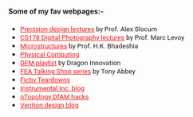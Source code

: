 <!---
No Title
-->


#### Some of my fav webpages:-

* <span style="font-family:San Francisco, Roboto, Segoe UI; font-size:10pt;"> <a href="https://meddevdesign.mit.edu/fundamentals-of-design/" style="color:#ef1414;" target="_blank">Precision design lectures</a> by Prof. Alex Slocum</span>
* <span style="font-family:San Francisco, Roboto, Segoe UI; font-size:10pt;"> <a href="https://sites.google.com/site/marclevoylectures/" style="color:#ef1414;"  target="_blank">CS178 Digital Photography lectures</a> by Prof. Marc Levoy</span>
* <span style="font-family:San Francisco, Roboto, Segoe UI; font-size:10pt;"> <a href="https://www.phase-trans.msm.cam.ac.uk/2008/Steel_Microstructure/SM.html"  style="color:#ef1414;" target="_blank">Microstructures</a> by Prof. H.K. Bhadeshia</span>
* <span style="font-family:San Francisco, Roboto, Segoe UI; font-size:10pt;"> <a href="https://makeabilitylab.github.io/physcomp/" style="color:#ef1414;" target="_blank">Physical Computing</a></span>
* <span style="font-family:San Francisco, Roboto, Segoe UI; font-size:10pt;"> <a href="https://blog.dragoninnovation.com/blog/tag/design-for-manufacturing-course/page/2
" style="color:#ef1414;" target="_blank">DFM playlist</a> by Dragon Innovation</span>
* <span style="font-family:San Francisco, Roboto, Segoe UI; font-size:10pt;"> <a href="https://www.fetraining.net/spiders/" style="color:#ef1414;" target="_blank">FEA Talking Shop series</a> by Tony Abbey</span>
* <span style="font-family:San Francisco, Roboto, Segoe UI; font-size:10pt;"> <a href="https://www.fictiv.com/teardowns" style="color:#ef1414;" target="_blank">Fictiv Teardowns</a></span>
* <span style="font-family:San Francisco, Roboto, Segoe UI; font-size:10pt;"> <a href="https://instrumental.com/resources/teardown/" style="color:#ef1414;" target="_blank">Instrumental Inc. blog</a></span>
* <span style="font-family:San Francisco, Roboto, Segoe UI; font-size:10pt;"> <a href="https://ntopology.com/blog/category/dfam/
" style="color:#ef1414;" target="_blank">nTopology DfAM hacks</a></span>
* <span style="font-family:San Francisco, Roboto, Segoe UI; font-size:10pt;"> <a href="https://vention.io/blogs?pageNumber=1&filterBy=design-tips
" style="color:#ef1414;" target="_blank">Vention design blog</a></span>

<!---
Comment
* <span style="font-family:San Francisco, Roboto, Segoe UI; font-size:10pt;">TEXT| *ITALICS*
 | DOI:<a href="LINK" target="_blank"> TAG </a> </span>
-->
